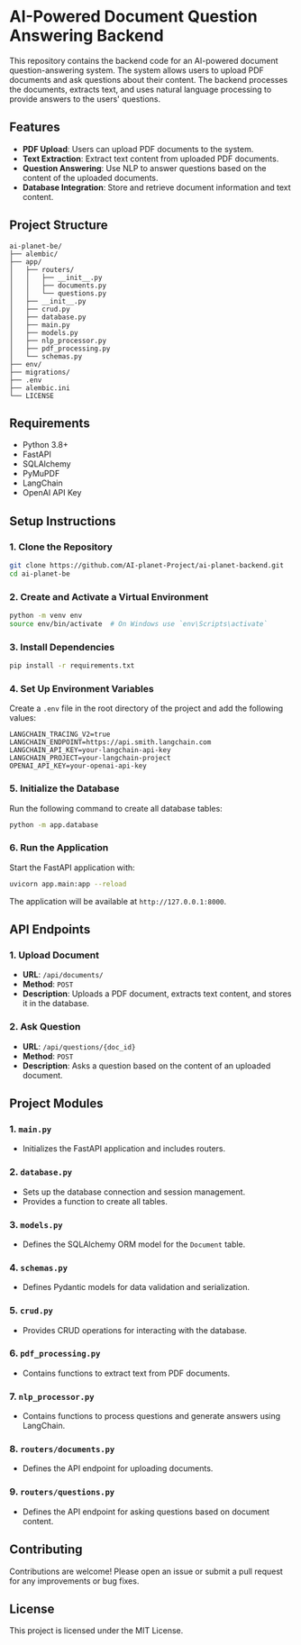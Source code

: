 
# AI-Powered Document Question Answering Backend

This repository contains the backend code for an AI-powered document question-answering system. The system allows users to upload PDF documents and ask questions about their content. The backend processes the documents, extracts text, and uses natural language processing to provide answers to the users' questions.

## Features

- **PDF Upload**: Users can upload PDF documents to the system.
- **Text Extraction**: Extract text content from uploaded PDF documents.
- **Question Answering**: Use NLP to answer questions based on the content of the uploaded documents.
- **Database Integration**: Store and retrieve document information and text content.

## Project Structure

```
ai-planet-be/
├── alembic/
├── app/
│   ├── routers/
│   │   ├── __init__.py
│   │   ├── documents.py
│   │   └── questions.py
│   ├── __init__.py
│   ├── crud.py
│   ├── database.py
│   ├── main.py
│   ├── models.py
│   ├── nlp_processor.py
│   ├── pdf_processing.py
│   └── schemas.py
├── env/
├── migrations/
├── .env
├── alembic.ini
└── LICENSE
```

## Requirements

- Python 3.8+
- FastAPI
- SQLAlchemy
- PyMuPDF
- LangChain
- OpenAI API Key

## Setup Instructions

### 1. Clone the Repository

```bash
git clone https://github.com/AI-planet-Project/ai-planet-backend.git
cd ai-planet-be
```

### 2. Create and Activate a Virtual Environment

```bash
python -m venv env
source env/bin/activate  # On Windows use `env\Scripts\activate`
```

### 3. Install Dependencies

```bash
pip install -r requirements.txt
```

### 4. Set Up Environment Variables

Create a `.env` file in the root directory of the project and add the following values:

```
LANGCHAIN_TRACING_V2=true
LANGCHAIN_ENDPOINT=https://api.smith.langchain.com
LANGCHAIN_API_KEY=your-langchain-api-key
LANGCHAIN_PROJECT=your-langchain-project
OPENAI_API_KEY=your-openai-api-key

```

### 5. Initialize the Database

Run the following command to create all database tables:

```bash
python -m app.database
```

### 6. Run the Application

Start the FastAPI application with:

```bash
uvicorn app.main:app --reload
```

The application will be available at `http://127.0.0.1:8000`.

## API Endpoints

### 1. Upload Document

- **URL**: `/api/documents/`
- **Method**: `POST`
- **Description**: Uploads a PDF document, extracts text content, and stores it in the database.

### 2. Ask Question

- **URL**: `/api/questions/{doc_id}`
- **Method**: `POST`
- **Description**: Asks a question based on the content of an uploaded document.

## Project Modules

### 1. `main.py`

- Initializes the FastAPI application and includes routers.

### 2. `database.py`

- Sets up the database connection and session management.
- Provides a function to create all tables.

### 3. `models.py`

- Defines the SQLAlchemy ORM model for the `Document` table.

### 4. `schemas.py`

- Defines Pydantic models for data validation and serialization.

### 5. `crud.py`

- Provides CRUD operations for interacting with the database.

### 6. `pdf_processing.py`

- Contains functions to extract text from PDF documents.

### 7. `nlp_processor.py`

- Contains functions to process questions and generate answers using LangChain.

### 8. `routers/documents.py`

- Defines the API endpoint for uploading documents.

### 9. `routers/questions.py`

- Defines the API endpoint for asking questions based on document content.

## Contributing

Contributions are welcome! Please open an issue or submit a pull request for any improvements or bug fixes.

## License

This project is licensed under the MIT License.
